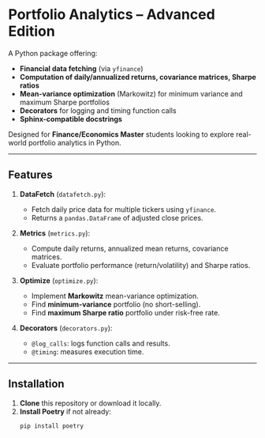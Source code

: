 # Portfolio Analytics – Advanced Edition

A Python package offering:

- **Financial data fetching** (via `yfinance`)
- **Computation of daily/annualized returns, covariance matrices, Sharpe ratios**
- **Mean-variance optimization** (Markowitz) for minimum variance and maximum Sharpe portfolios
- **Decorators** for logging and timing function calls
- **Sphinx-compatible docstrings**

Designed for **Finance/Economics Master** students looking to explore real-world portfolio analytics in Python.

---

## Features

1. **DataFetch** (`datafetch.py`):
   - Fetch daily price data for multiple tickers using `yfinance`.
   - Returns a `pandas.DataFrame` of adjusted close prices.

2. **Metrics** (`metrics.py`):
   - Compute daily returns, annualized mean returns, covariance matrices.
   - Evaluate portfolio performance (return/volatility) and Sharpe ratios.

3. **Optimize** (`optimize.py`):
   - Implement **Markowitz** mean-variance optimization.
   - Find **minimum-variance** portfolio (no short-selling).
   - Find **maximum Sharpe ratio** portfolio under risk-free rate.

4. **Decorators** (`decorators.py`):
   - `@log_calls`: logs function calls and results.
   - `@timing`: measures execution time.

---

## Installation

1. **Clone** this repository or download it locally.
2. **Install Poetry** if not already:
   ```bash
   pip install poetry
